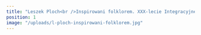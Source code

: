 ```yaml
---
title: "Leszek Ploch<br />Inspirowani folklorem. XXX-lecie Integracyjnego Zespołu Pieśni i Tańca Mazowiacy (1985-2015)"
position: 1
image: "/uploads/l-ploch-inspirowani-folklorem.jpg"
---
```


